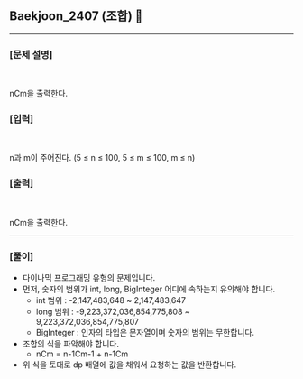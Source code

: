 ## Baekjoon_2407 (조합) 🚀
___


### **[문제 설명]**
<br>

nCm을 출력한다.

### **[입력]**
<br>

n과 m이 주어진다. (5 ≤ n ≤ 100, 5 ≤ m ≤ 100, m ≤ n)

### **[출력]**
<br>

nCm을 출력한다.

___


### **[풀이]**

- 다이나믹 프로그래밍 유형의 문제입니다.
- 먼저, 숫자의 범위가 int, long, BigInteger 어디에 속하는지 유의해야 합니다.
  - int 범위 : -2,147,483,648 ~ 2,147,483,647
  - long 범위 : -9,223,372,036,854,775,808 ~ 9,223,372,036,854,775,807
  - BigInteger : 인자의 타입은 문자열이며 숫자의 범위는 무한합니다.
- 조합의 식을 파악해야 합니다.
  - nCm = n-1Cm-1 + n-1Cm
- 위 식을 토대로 dp 배열에 값을 채워서 요청하는 값을 반환합니다.
